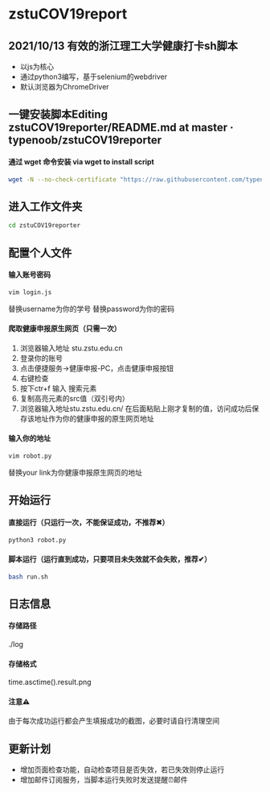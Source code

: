 # zstuCOV19report

## 2021/10/13 有效的浙江理工大学健康打卡sh脚本

- 以js为核心
- 通过python3编写，基于selenium的webdriver
- 默认浏览器为ChromeDriver

## 一键安装脚本Editing zstuCOV19reporter/README.md at master · typenoob/zstuCOV19reporter

#### 通过 wget 命令安装 via wget to install script

```bash
wget -N --no-check-certificate "https://raw.githubusercontent.com/typenoob/zstuCOV19reporter/master/go.sh" && chmod +x go.sh && ./go.sh

```

## 进入工作文件夹

```bash
cd zstuCOV19reporter

```

## 配置个人文件

#### 输入账号密码

```bash
vim login.js

```
替换username为你的学号
替换password为你的密码

#### 爬取健康申报原生网页（只需一次）

1. 浏览器输入地址 stu.zstu.edu.cn
2. 登录你的账号
3. 点击便捷服务->健康申报-PC，点击健康申报按钮
4. 右键检查
5. 按下ctr+f 输入 搜索元素
6. 复制高亮元素的src值（双引号内）
7. 浏览器输入地址stu.zstu.edu.cn/ 在后面粘贴上刚才复制的值，访问成功后保存该地址作为你的健康申报的原生网页地址

#### 输入你的地址

```bash
vim robot.py

```
替换your link为你健康申报原生网页的地址

## 开始运行

#### 直接运行（只运行一次，不能保证成功，不推荐✖）

```bash
python3 robot.py

```

#### 脚本运行（运行直到成功，只要项目未失效就不会失败，推荐✔）

```bash
bash run.sh

```

## 日志信息

#### 存储路径

./log

#### 存储格式

time.asctime().result.png

#### 注意⚠️

由于每次成功运行都会产生填报成功的截图，必要时请自行清理空间

## 更新计划

- 增加页面检查功能，自动检查项目是否失效，若已失效则停止运行
- 增加邮件订阅服务，当脚本运行失败时发送提醒⏰邮件
